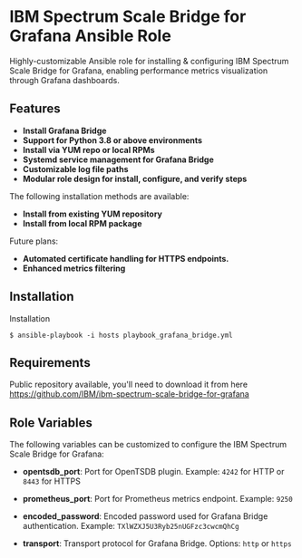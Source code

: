 IBM Spectrum Scale Bridge for Grafana Ansible Role
=================================================

Highly-customizable Ansible role for installing & configuring IBM Spectrum Scale Bridge for Grafana, enabling performance metrics visualization through Grafana dashboards. 


Features
--------

- **Install Grafana Bridge**
- **Support for Python 3.8 or above environments**
- **Install via YUM repo or local RPMs**
- **Systemd service management for Grafana Bridge**
- **Customizable log file paths**
- **Modular role design for install, configure, and verify steps**

The following installation methods are available:
- **Install from existing YUM repository**
- **Install from local RPM package**


Future plans:
- **Automated certificate handling for HTTPS endpoints.**
- **Enhanced metrics filtering**


Installation
------
Installation

```
$ ansible-playbook -i hosts playbook_grafana_bridge.yml
```


Requirements
-------------

Public repository available, you'll need to download it from here https://github.com/IBM/ibm-spectrum-scale-bridge-for-grafana 


Role Variables
---------------

The following variables can be customized to configure the IBM Spectrum Scale Bridge for Grafana:

- **opentsdb_port**: Port for OpenTSDB plugin. Example: `4242` for HTTP or `8443` for HTTPS

- **prometheus_port**: Port for Prometheus metrics endpoint. Example: `9250`

- **encoded_password**: Encoded password used for Grafana Bridge authentication. Example: `TXlWZXJ5U3Ryb25nUGFzc3cwcmQhCg`

- **transport**: Transport protocol for Grafana Bridge. Options: `http` or `https`
